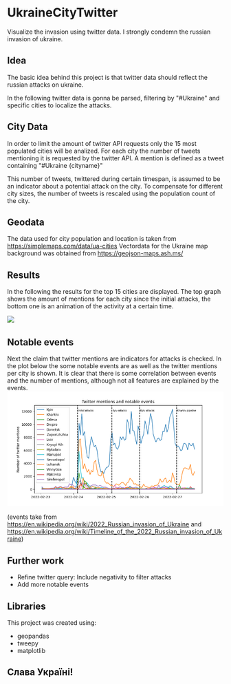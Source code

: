 # UkraineCityTwitter
Visualize the invasion using twitter data.
I strongly condemn the russian invasion of ukraine.

## Idea
The basic idea behind this project is that twitter data should reflect the russian attacks on ukraine. 

In the following twitter data is gonna be parsed, filtering by "#Ukraine" and specific cities to localize the attacks.

## City Data
In order to limit the amount of twitter API requests only the 15 most populated cities will be analized. 
For each city the number of tweets mentioning it is requested by the twitter API. A mention is defined as a tweet containing "#Ukraine {cityname}"

This number of tweets, twittered during certain timespan, is assumed to be an indicator about a potential attack on the city.
To compensate for different city sizes, the number of tweets is rescaled using the population count of the city.

## Geodata
The data used for city population and location is taken from https://simplemaps.com/data/ua-cities
Vectordata for the Ukraine map background was obtained from https://geojson-maps.ash.ms/

## Results
In the following the results for the top 15 cities are displayed. The top graph shows the amount of mentions for each city since the initial attacks, the bottom one is an animation of the activity at a certain time.

![](media/animation.gif)

## Notable events
Next the claim that twitter mentions are indicators for attacks is checked.
In the plot below the some notable events are as well as the twitter mentions per city is shown.
It is clear that there is some correlation between events and the number of mentions, although not all features are explained by the events. 
![](media/timeline.png)

(events take from https://en.wikipedia.org/wiki/2022_Russian_invasion_of_Ukraine and https://en.wikipedia.org/wiki/Timeline_of_the_2022_Russian_invasion_of_Ukraine)

## Further work
- Refine twitter query: Include negativity to filter attacks
- Add more notable events

## Libraries
This project was created using:
- geopandas
- tweepy
- matplotlib

## Слава Україні!
